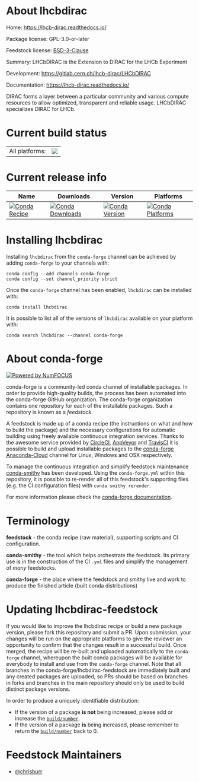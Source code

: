 About lhcbdirac
===============

Home: https://lhcb-dirac.readthedocs.io/

Package license: GPL-3.0-or-later

Feedstock license: [BSD-3-Clause](https://github.com/conda-forge/lhcbdirac-feedstock/blob/main/LICENSE.txt)

Summary: LHCbDIRAC is the Extension to DIRAC for the LHCb Experiment

Development: https://gitlab.cern.ch/lhcb-dirac/LHCbDIRAC

Documentation: https://lhcb-dirac.readthedocs.io/

DIRAC forms a layer between a particular community and various compute
resources to allow optimized, transparent and reliable usage. LHCbDIRAC
specializes DIRAC for LHCb.


Current build status
====================


<table><tr><td>All platforms:</td>
    <td>
      <a href="https://dev.azure.com/conda-forge/feedstock-builds/_build/latest?definitionId=6767&branchName=main">
        <img src="https://dev.azure.com/conda-forge/feedstock-builds/_apis/build/status/lhcbdirac-feedstock?branchName=main">
      </a>
    </td>
  </tr>
</table>

Current release info
====================

| Name | Downloads | Version | Platforms |
| --- | --- | --- | --- |
| [![Conda Recipe](https://img.shields.io/badge/recipe-lhcbdirac-green.svg)](https://anaconda.org/conda-forge/lhcbdirac) | [![Conda Downloads](https://img.shields.io/conda/dn/conda-forge/lhcbdirac.svg)](https://anaconda.org/conda-forge/lhcbdirac) | [![Conda Version](https://img.shields.io/conda/vn/conda-forge/lhcbdirac.svg)](https://anaconda.org/conda-forge/lhcbdirac) | [![Conda Platforms](https://img.shields.io/conda/pn/conda-forge/lhcbdirac.svg)](https://anaconda.org/conda-forge/lhcbdirac) |

Installing lhcbdirac
====================

Installing `lhcbdirac` from the `conda-forge` channel can be achieved by adding `conda-forge` to your channels with:

```
conda config --add channels conda-forge
conda config --set channel_priority strict
```

Once the `conda-forge` channel has been enabled, `lhcbdirac` can be installed with:

```
conda install lhcbdirac
```

It is possible to list all of the versions of `lhcbdirac` available on your platform with:

```
conda search lhcbdirac --channel conda-forge
```


About conda-forge
=================

[![Powered by
NumFOCUS](https://img.shields.io/badge/powered%20by-NumFOCUS-orange.svg?style=flat&colorA=E1523D&colorB=007D8A)](https://numfocus.org)

conda-forge is a community-led conda channel of installable packages.
In order to provide high-quality builds, the process has been automated into the
conda-forge GitHub organization. The conda-forge organization contains one repository
for each of the installable packages. Such a repository is known as a *feedstock*.

A feedstock is made up of a conda recipe (the instructions on what and how to build
the package) and the necessary configurations for automatic building using freely
available continuous integration services. Thanks to the awesome service provided by
[CircleCI](https://circleci.com/), [AppVeyor](https://www.appveyor.com/)
and [TravisCI](https://travis-ci.com/) it is possible to build and upload installable
packages to the [conda-forge](https://anaconda.org/conda-forge)
[Anaconda-Cloud](https://anaconda.org/) channel for Linux, Windows and OSX respectively.

To manage the continuous integration and simplify feedstock maintenance
[conda-smithy](https://github.com/conda-forge/conda-smithy) has been developed.
Using the ``conda-forge.yml`` within this repository, it is possible to re-render all of
this feedstock's supporting files (e.g. the CI configuration files) with ``conda smithy rerender``.

For more information please check the [conda-forge documentation](https://conda-forge.org/docs/).

Terminology
===========

**feedstock** - the conda recipe (raw material), supporting scripts and CI configuration.

**conda-smithy** - the tool which helps orchestrate the feedstock.
                   Its primary use is in the construction of the CI ``.yml`` files
                   and simplify the management of *many* feedstocks.

**conda-forge** - the place where the feedstock and smithy live and work to
                  produce the finished article (built conda distributions)


Updating lhcbdirac-feedstock
============================

If you would like to improve the lhcbdirac recipe or build a new
package version, please fork this repository and submit a PR. Upon submission,
your changes will be run on the appropriate platforms to give the reviewer an
opportunity to confirm that the changes result in a successful build. Once
merged, the recipe will be re-built and uploaded automatically to the
`conda-forge` channel, whereupon the built conda packages will be available for
everybody to install and use from the `conda-forge` channel.
Note that all branches in the conda-forge/lhcbdirac-feedstock are
immediately built and any created packages are uploaded, so PRs should be based
on branches in forks and branches in the main repository should only be used to
build distinct package versions.

In order to produce a uniquely identifiable distribution:
 * If the version of a package **is not** being increased, please add or increase
   the [``build/number``](https://docs.conda.io/projects/conda-build/en/latest/resources/define-metadata.html#build-number-and-string).
 * If the version of a package **is** being increased, please remember to return
   the [``build/number``](https://docs.conda.io/projects/conda-build/en/latest/resources/define-metadata.html#build-number-and-string)
   back to 0.

Feedstock Maintainers
=====================

* [@chrisburr](https://github.com/chrisburr/)

